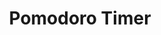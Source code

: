 ---
title: "Pomodoro Timer"
title_fr: "Minuteur Pomodoro"
order: 3
description: "Pomodoro Timer React application created as a validating project for the freeCodeCamp 'Front-End Librairies' certification."
description_fr: "Application React 'Minuteur Pomodoro' créée en tant que projet validant pour la certification 'Front-End Libraries' sur freeCodeCamp."
featuredImage: ../images/fcc-pomodoro-timer.png
url: "https://codepen.io/anhek/debug/RwbzgLq"
source_url: "https://codepen.io/anhek/pen/RwbzgLq"
tags: ["design", "html", "scss", "javascript", "react"]
tags_fr: ["design", "html", "scss", "javascript", "react"]
---